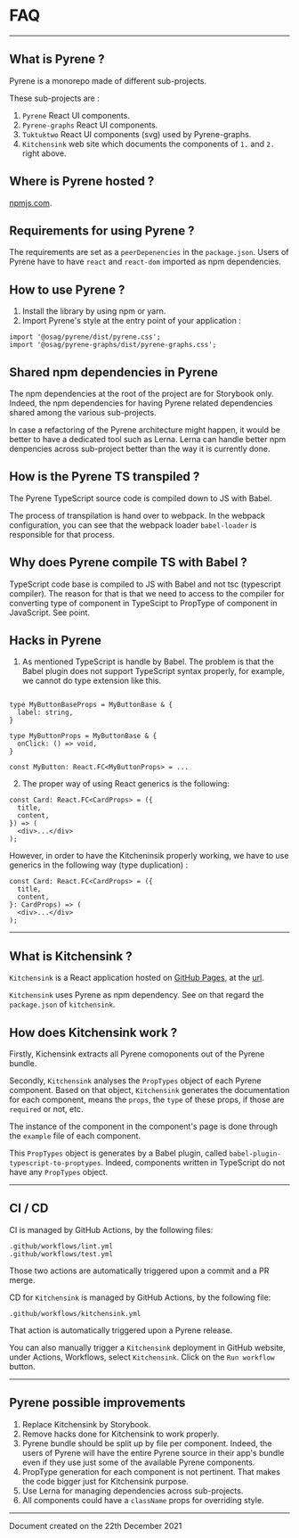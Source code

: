 # FAQ

----
## What is Pyrene ?
Pyrene is a monorepo made of different sub-projects.

These sub-projects are :
1. `Pyrene` React UI components.
2. `Pyrene-graphs` React UI components.
3. `Tuktuktwo` React UI components (svg) used by Pyrene-graphs.
4. `Kitchensink` web site which documents the components of `1.` and `2.` right above.
## Where is Pyrene hosted ?
[npmjs.com](https://www.npmjs.com/package/@osag/pyrene).

## Requirements for using Pyrene ?
The requirements are set as a `peerDepenencies` in the `package.json`. Users of Pyrene have to have `react` and `react-dom` imported as npm dependencies.

## How to use Pyrene ?
1. Install the library by using npm or yarn.
2. Import Pyrene's style at the entry point of your application :

```
import '@osag/pyrene/dist/pyrene.css';
import '@osag/pyrene-graphs/dist/pyrene-graphs.css';
```

## Shared npm dependencies in Pyrene
The npm dependencies at the root of the project are for Storybook only. Indeed, the npm dependencies for having Pyrene related dependencies shared among the various sub-projects.

In case a refactoring of the Pyrene architecture might happen, it would be better to have a dedicated tool such as Lerna. Lerna can handle better npm denpencies across sub-project better than the way it is currently done.


## How is the Pyrene TS transpiled ?
The Pyrene TypeScript source code is compiled down to JS with Babel.

The process of transpilation is hand over to webpack. In the webpack configuration, you can see that the webpack loader `babel-loader` is responsible for that process.

## Why does Pyrene compile TS with Babel ?
TypeScript code base is compiled to JS with Babel and not tsc (typescript compiler). The reason for that is that we need to access to the compiler for converting type of component in TypeScipt to PropType of component in JavaScript. See point.


## Hacks in Pyrene

1. As mentioned TypeScript is handle by Babel. The problem is that the Babel plugin does not support TypeScript syntax properly, for example, we cannot do type extension like this.

```

type MyButtonBaseProps = MyButtonBase & {
  label: string,
}

type MyButtonProps = MyButtonBase & {
  onClick: () => void,
}

const MyButton: React.FC<MyButtonProps> = ...
```

2. The proper way of using React generics is the following:

```
const Card: React.FC<CardProps> = ({
  title,
  content,
}) => (
  <div>...</div>
);
```

However, in order to have the Kitcheninsik properly working, we have to use generics in the following way (type duplication) :

```
const Card: React.FC<CardProps> = ({
  title,
  content,
}: CardProps) => (
  <div>...</div>
);
```


----
## What is Kitchensink ?
`Kitchensink` is a React application hosted on [GitHub Pages](https://pages.github.com/), at the [url](https://open-ch.github.io/pyrene/).

`Kitchensink` uses Pyrene as npm dependency. See on that regard the `package.json` of `kitchensink`.


## How does Kitchensink work ?

Firstly, Kichensink extracts all Pyrene comoponents out of the Pyrene bundle.

Secondly, `Kitchensink` analyses the `PropTypes` object of each Pyrene component. Based on that object, `Kitchensink` generates the documentation for each component, means the `props`, the `type` of these props, if those are `required` or not, etc.

The instance of the component in the component's page is done through the `example` file of each component.

This `PropTypes` object is generates by a Babel plugin, called `babel-plugin-typescript-to-proptypes`. Indeed, components written in TypeScript do not have any `PropTypes` object.

----

## CI / CD
CI is managed by GitHub Actions, by the following files:

```
.github/workflows/lint.yml
.github/workflows/test.yml
```
Those two actions are automatically triggered upon a commit and a PR merge.

CD for `Kitchensink` is managed by GitHub Actions, by the following file:
```
.github/workflows/kitchensink.yml
```
That action is automatically triggered upon a Pyrene release.

You can also manually trigger a `Kitchensink` deployment in GitHub website, under Actions, Workflows, select `Kitchensink`. Click on the `Run workflow` button.

----

## Pyrene possible improvements

1) Replace Kitchensink by Storybook.
2) Remove hacks done for Kitchensink to work properly.
2) Pyrene bundle should be split up by file per component. Indeed, the users of Pyrene will have the entire Pyrene source in their app's bundle even if they use just some of the available Pyrene components.
3) PropType generation for each component is not pertinent. That makes the code bigger just for Kitchensink purpose.
4) Use Lerna for managing dependencies across sub-projects.
5) All components could have a `className` props for overriding style.

----

Document created on the 22th December 2021 
